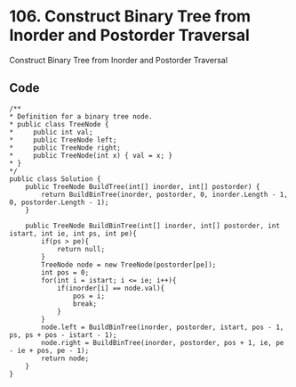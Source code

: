 # 106. Construct Binary Tree from Inorder and Postorder Traversal
Construct Binary Tree from Inorder and Postorder Traversal


## Code
    /**
    * Definition for a binary tree node.
    * public class TreeNode {
    *     public int val;
    *     public TreeNode left;
    *     public TreeNode right;
    *     public TreeNode(int x) { val = x; }
    * }
    */
    public class Solution {
        public TreeNode BuildTree(int[] inorder, int[] postorder) {
            return BuildBinTree(inorder, postorder, 0, inorder.Length - 1, 0, postorder.Length - 1);
        }
        
        public TreeNode BuildBinTree(int[] inorder, int[] postorder, int istart, int ie, int ps, int pe){
            if(ps > pe){
                return null;
            }
            TreeNode node = new TreeNode(postorder[pe]);
            int pos = 0;
            for(int i = istart; i <= ie; i++){
                if(inorder[i] == node.val){
                    pos = i;
                    break;
                }
            }
            node.left = BuildBinTree(inorder, postorder, istart, pos - 1, ps, ps + pos - istart - 1);
            node.right = BuildBinTree(inorder, postorder, pos + 1, ie, pe - ie + pos, pe - 1);
            return node;
        }
    }
